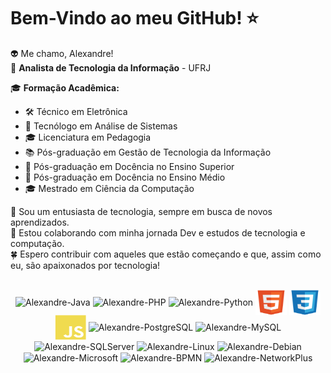 # Bem-Vindo ao meu GitHub! :star:

:alien: Me chamo, Alexandre!  
:wrench: **Analista de Tecnologia da Informação** - UFRJ  

:mortar_board: **Formação Acadêmica:**  
- 🛠️ Técnico em Eletrônica  
- 📜 Tecnólogo em Análise de Sistemas  
- 🎓 Licenciatura em Pedagogia  
- 📚 Pós-graduação em Gestão de Tecnologia da Informação  
- 📖 Pós-graduação em Docência no Ensino Superior  
- 📘 Pós-graduação em Docência no Ensino Médio  
- 🎓 Mestrado em Ciência da Computação  

:rocket: Sou um entusiasta de tecnologia, sempre em busca de novos aprendizados.  
💞️ Estou colaborando com minha jornada Dev e estudos de tecnologia e computação.  
:four_leaf_clover: Espero contribuir com aqueles que estão começando e que, assim como eu, são apaixonados por tecnologia!

<div align="center">
<div style="display: inline_block"><br>
<img align="center" alt="Alexandre-Java" height="40" width="50" src="https://cdn.jsdelivr.net/gh/devicons/devicon/icons/java/java-original.svg">
<img align="center" alt="Alexandre-PHP" height="40" width="50" src="https://cdn.jsdelivr.net/gh/devicons/devicon/icons/php/php-original.svg">
<img align="center" alt="Alexandre-Python" height="40" width="50" src="https://cdn.jsdelivr.net/gh/devicons/devicon/icons/python/python-original.svg">
<img align="center" alt="Alexandre-HTML" height="40" width="50" src="https://raw.githubusercontent.com/devicons/devicon/master/icons/html5/html5-original.svg">
<img align="center" alt="Alexandre-CSS" height="40" width="50" src="https://raw.githubusercontent.com/devicons/devicon/master/icons/css3/css3-original.svg">
<img align="center" alt="Alexandre-Js" height="40" width="50" src="https://raw.githubusercontent.com/devicons/devicon/master/icons/javascript/javascript-plain.svg">
<img align="center" alt="Alexandre-PostgreSQL" height="40" width="50" src="https://cdn.jsdelivr.net/gh/devicons/devicon/icons/postgresql/postgresql-original.svg">
<img align="center" alt="Alexandre-MySQL" height="40" width="50" src="https://cdn.jsdelivr.net/gh/devicons/devicon/icons/mysql/mysql-original.svg">
<img align="center" alt="Alexandre-SQLServer" height="40" width="50" src="https://cdn.jsdelivr.net/gh/devicons/devicon/icons/microsoftsqlserver/microsoftsqlserver-plain.svg">
<img align="center" alt="Alexandre-Linux" height="40" width="50" src="https://cdn.jsdelivr.net/gh/devicons/devicon/icons/linux/linux-original.svg">
<img align="center" alt="Alexandre-Debian" height="40" width="50" src="https://cdn.jsdelivr.net/gh/devicons/devicon/icons/debian/debian-original.svg">
<img align="center" alt="Alexandre-Microsoft" height="40" width="50" src="https://upload.wikimedia.org/wikipedia/commons/thumb/4/4b/Microsoft_logo.svg/1200px-Microsoft_logo.svg.png">
<img align="center" alt="Alexandre-BPMN" height="40" width="50" src="https://upload.wikimedia.org/wikipedia/commons/thumb/e/ec/BPMN_Icon.svg/1200px-BPMN_Icon.svg.png">
<img align="center" alt="Alexandre-NetworkPlus" height="40" width="50" src="https://www.comptia.org/content/images/network-plus/2021/images/icons/CompTIA_NetworkPlus_Logo.png">
</div>
<br>
